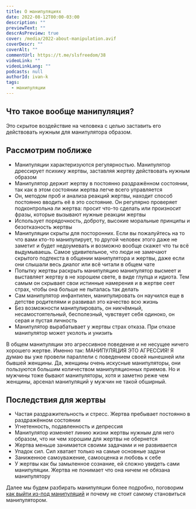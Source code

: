 ```yaml
---
title: О манипуляциях
date: 2022-08-12T00:00-03:00
description: ""
previewText: ""
descrAsPreview: true
cover: /media/2022-about-manipulation.avif
coverDescr: ""
coverAlt: ""
commentUrl: https://t.me/slsfreedom/38
videoLink: ""
videoLinkLang: ""
podcasts: null
authorId: ivan-k
tags:
  - манипуляции
---
```

## Что такое вообще манипуляция?

Это скрытое воздействие на человека с целью заставить его действовать нужным для манипулятора образом.

## Рассмотрим поближе

- Манипуляции характеризуются регулярностью. Манипулятор дрессирует психику жертвы, заставляя жертву действовать нужным образом
- Манипулятор держит жертву в постоянно раздражённом состоянии, так как в этом состоянии жертва легче всего управляется
- Он, методом проб и анализа реакций жертвы, находит способ постоянно вводить её в это состояние. Он регулярно проверяет подконтрольна ли жертва: просит что-то сделать или произносит фразы, которые вызывают нужные реакции жертвы
- Использует порядочность, доброту, высокие моральные принципы и безотказность жертвы
- Манипуляции скрыты для посторонних. Если вы пожалуйтесь на то что вами кто-то манипулирует, то другой человек этого даже не заметит и будет недоумевать и возможно вообще скажет что ты всё выдумываешь. Самое удивительное, что люди не замечают скрытого подтекста в общении манипулятора и жертвы, даже если они слышали весь диалог или всё читали в общем чате
- Попытку жертвы раскрыть манипуляцию манипулятор высмеет и выставляет жертву в не хорошем свете, в виде глупца и идиота. Тем самым он скрывает свои истинные намерения и в жертве сеет страх, чтобы она больше не пыталась так делать
- Сам манипулятор инфантилен, манипулировать он научился еще в детстве родителями и развивал это качество всю жизнь
- Без возможности манипулировать, он никчёмный, несамостоятельный, бесполезный, чувствует себя одиноко, он серая и пустая личность
- Манипулятор вырабатывает у жертвы страх отказа. При отказе манипулятор может уколоть и унизить

В общем манипуляции это агрессивное поведение и не несущее ничего хорошего жертве. Именно так: МАНИПУЛЯЦИЯ ЭТО АГРЕССИЯ! Я думаю вы уже провели параллели с поведением своей нынешней или бывшей женщины. Да, женщины очень искусные манипуляторы, они пользуются большим количеством манипуляционных приемов. Но и мужчины тоже бывают манипуляторы, хотя и заметно реже чем женщины, арсенал манипуляций у мужчин не такой обширный.

## Последствия для жертвы

- Частая раздражительность и стресс. Жертва пребывает постоянно в раздражённом состоянии
- Угнетенность, подавленность и депрессия
- Манипулятор изменяет линию жизни жертвы нужным для него образом, что ни чем хорошим для жертвы не обернется
- Жертва меньше занимается своими задачами и не развивается
- Упадок сил. Сил хватает только на самые основные задачи
- Заниженное самоуважение, самооценка и любовь к себе
- У жертвы как бы замыленное сознание, ей сложно увидеть сами манипуляции. Жертва не понимает что она ничем не обязана манипулятору

Далее мы будем разбирать манипуляции более подробно, поговорим [как выйти из-под манипуляций](2022-how-to-get-out-from-under-manipulation-first-we-discover-the-connections) и почему не стоит самому становиться манипулятором.
